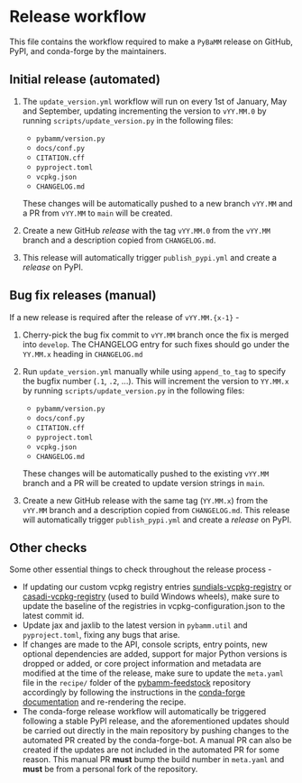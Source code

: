# Release workflow

This file contains the workflow required to make a `PyBaMM` release on
GitHub, PyPI, and conda-forge by the maintainers.

## Initial release (automated)

1. The `update_version.yml` workflow will run on every 1st of January, May
   and September, updating incrementing the version to `vYY.MM.0` by running
   `scripts/update_version.py` in the following files:

   - `pybamm/version.py`
   - `docs/conf.py`
   - `CITATION.cff`
   - `pyproject.toml`
   - `vcpkg.json`
   - `CHANGELOG.md`

   These changes will be automatically pushed to a new branch `vYY.MM`
   and a PR from `vYY.MM` to `main` will be created.

2. Create a new GitHub _release_ with the tag `vYY.MM.0` from the `vYY.MM`
   branch and a description copied from `CHANGELOG.md`.

3. This release will automatically trigger `publish_pypi.yml` and create a
   _release_ on PyPI.

## Bug fix releases (manual)

If a new release is required after the release of `vYY.MM.{x-1}` -

1. Cherry-pick the bug fix commit to `vYY.MM` branch once the fix is merged
   into `develop`. The CHANGELOG entry for such fixes should go under the
   `YY.MM.x` heading in `CHANGELOG.md`

2. Run `update_version.yml` manually while using `append_to_tag` to specify
   the bugfix number (`.1`, `.2`, ...). This will increment the version to
   `YY.MM.x` by running `scripts/update_version.py` in the following files:

   - `pybamm/version.py`
   - `docs/conf.py`
   - `CITATION.cff`
   - `pyproject.toml`
   - `vcpkg.json`
   - `CHANGELOG.md`

   These changes will be automatically pushed to the existing `vYY.MM`
   branch and a PR will be created to update version strings in `main`.

3. Create a new GitHub release with the same tag (`YY.MM.x`) from the `vYY.MM`
   branch and a description copied from `CHANGELOG.md`. This release will
   automatically trigger `publish_pypi.yml` and create a _release_ on PyPI.

## Other checks

Some other essential things to check throughout the release process -

- If updating our custom vcpkg registry entries
  [sundials-vcpkg-registry][SUNDIALS_VCPKG]
  or [casadi-vcpkg-registry][CASADI_VCPKG] (used to build Windows
  wheels), make sure to update the baseline of the registries in
  vcpkg-configuration.json to the latest commit id.
- Update jax and jaxlib to the latest version in `pybamm.util` and
  `pyproject.toml`, fixing any bugs that arise.
- If changes are made to the API, console scripts, entry points, new optional
  dependencies are added, support for major Python versions is dropped or
  added, or core project information and metadata are modified at the time
  of the release, make sure to update the `meta.yaml` file in the `recipe/`
  folder of the [pybamm-feedstock][PYBAMM_FEED] repository accordingly by
  following the instructions in the [conda-forge documentation][FEED_GUIDE] and
  re-rendering the recipe.
- The conda-forge release workflow will automatically be triggered following
  a stable PyPI release, and the aforementioned updates should be carried
  out directly in the main repository by pushing changes to the automated PR
  created by the conda-forge-bot. A manual PR can also be created if the
  updates are not included in the automated PR for some reason. This manual
  PR **must** bump the build number in `meta.yaml` and **must** be from a
  personal fork of the repository.

[SUNDIALS_VCPKG]: https://github.com/pybamm-team/sundials-vcpkg-registry
[CASADI_VCPKG]: https://github.com/pybamm-team/casadi-vcpkg-registry
[PYBAMM_FEED]: https://github.com/conda-forge/pybamm-feedstock
[FEED_GUIDE]: https://conda-forge.org/docs/maintainer/updating_pkgs.html#updating-the-feedstock-repository
